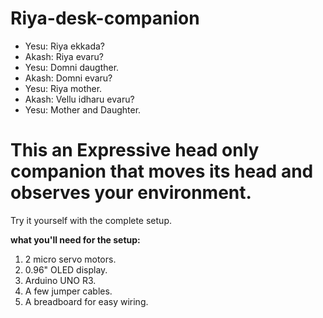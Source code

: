 ﻿# Riya-desk-companion

- Yesu: Riya ekkada?
- Akash: Riya evaru?
- Yesu: Domni daugther.
- Akash: Domni evaru?
- Yesu: Riya mother.
- Akash: Vellu idharu evaru?
- Yesu: Mother and Daughter.

# This an Expressive head only companion that moves its head and observes your environment.

Try it yourself with the complete setup.

**what you'll need for the setup:**
1. 2 micro servo motors.
2. 0.96" OLED display.
3. Arduino UNO R3.
4. A few jumper cables.
5. A breadboard for easy wiring.
